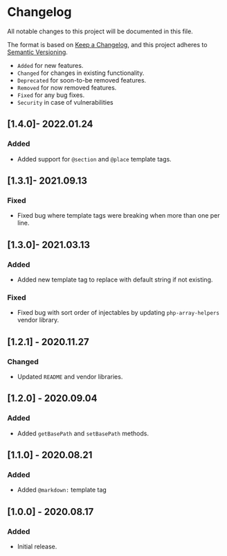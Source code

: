 # Changelog

All notable changes to this project will be documented in this file.

The format is based on [Keep a Changelog](https://keepachangelog.com/en/1.0.0/),
and this project adheres to [Semantic Versioning](https://semver.org/spec/v2.0.0.html).

- `Added` for new features.
- `Changed` for changes in existing functionality.
- `Deprecated` for soon-to-be removed features.
- `Removed` for now removed features.
- `Fixed` for any bug fixes.
- `Security` in case of vulnerabilities

## [1.4.0]- 2022.01.24

### Added

- Added support for `@section` and `@place` template tags.

## [1.3.1]- 2021.09.13

### Fixed

- Fixed bug where template tags were breaking when more than one per line.

## [1.3.0]- 2021.03.13

### Added

- Added new template tag to replace with default string if not existing.

### Fixed

- Fixed bug with sort order of injectables by updating `php-array-helpers` vendor library.

## [1.2.1] - 2020.11.27

### Changed

- Updated `README` and vendor libraries.

## [1.2.0] - 2020.09.04

### Added

- Added `getBasePath` and `setBasePath` methods.

## [1.1.0] - 2020.08.21

### Added

- Added `@markdown:` template tag

## [1.0.0] - 2020.08.17

### Added

- Initial release.